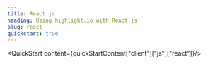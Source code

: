 ```yaml
---
title: React.js
heading: Using highlight.io with React.js
slug: react
quickstart: true
---
```


<QuickStart content={quickStartContent["client"]["js"]["react"]}/>
